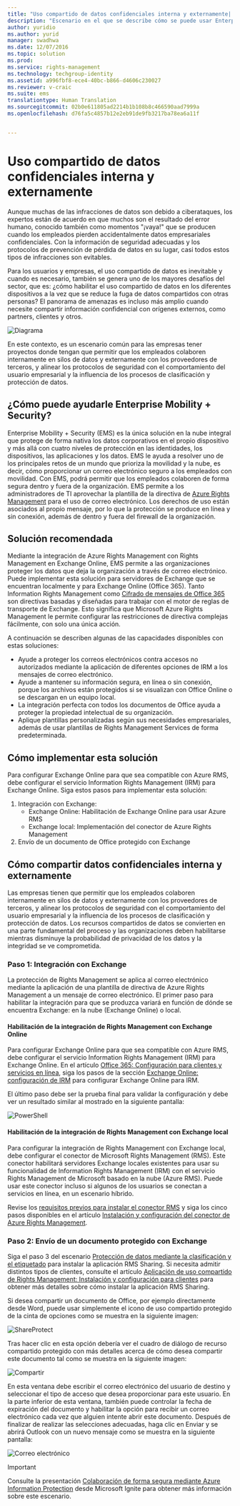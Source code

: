 ```yaml
---
title: "Uso compartido de datos confidenciales interna y externamente| Protección de la información de Azure"
description: "Escenario en el que se describe cómo se puede usar Enterprise Mobility + Security para compartir datos confidenciales interna y externamente los datos mediante el aprovechamiento de las funciones de Microsoft Azure Information Protection."
author: yuridio
ms.author: yurid
manager: swadhwa
ms.date: 12/07/2016
ms.topic: solution
ms.prod: 
ms.service: rights-management
ms.technology: techgroup-identity
ms.assetid: a996fbf8-ece4-40bc-b866-d4606c230027
ms.reviewer: v-craic
ms.suite: ems
translationtype: Human Translation
ms.sourcegitcommit: 02b0e611805ad2214b1b108b8c466590aad7999a
ms.openlocfilehash: d76fa5c4857b12e2eb91de9fb3217ba78ea6a11f


---
```


# <a name="share-sensitive-data-internally-and-externally"></a>Uso compartido de datos confidenciales interna y externamente

Aunque muchas de las infracciones de datos son debido a ciberataques, los expertos están de acuerdo en que muchos son el resultado del error humano, conocido también como momentos "¡vaya!" que se producen cuando los empleados pierden accidentalmente datos empresariales confidenciales. Con la información de seguridad adecuadas y los protocolos de prevención de pérdida de datos en su lugar, casi todos estos tipos de infracciones son evitables.

Para los usuarios y empresas, el uso compartido de datos es inevitable y cuando es necesario, también se genera uno de los mayores desafíos del sector, que es: ¿cómo habilitar el uso compartido de datos en los diferentes dispositivos a la vez que se reduce la fuga de datos compartidos con otras personas? El panorama de amenazas es incluso más amplio cuando necesite compartir información confidencial con orígenes externos, como partners, clientes y otros. 

![Diagrama](./media/share-sensitive-data/share-sensitive-data-fig1.png)

En este contexto, es un escenario común para las empresas tener proyectos donde tengan que permitir que los empleados colaboren internamente en silos de datos y externamente con los proveedores de terceros, y alinear los protocolos de seguridad con el comportamiento del usuario empresarial y la influencia de los procesos de clasificación y protección de datos. 

## <a name="how-can-enterprise-mobility-security-help-you"></a>¿Cómo puede ayudarle Enterprise Mobility + Security?

Enterprise Mobility + Security (EMS) es la única solución en la nube integral que protege de forma nativa los datos corporativos en el propio dispositivo y más allá con cuatro niveles de protección en las identidades, los dispositivos, las aplicaciones y los datos. EMS le ayuda a resolver uno de los principales retos de un mundo que prioriza la movilidad y la nube, es decir, cómo proporcionar un correo electrónico seguro a los empleados con movilidad. Con EMS, podrá permitir que los empleados colaboren de forma segura dentro y fuera de la organización. EMS permite a los administradores de TI aprovechar la plantilla de la directiva de [Azure Rights Management](https://docs.microsoft.com/information-protection/understand-explore/what-is-azure-rms) para el uso de correo electrónico. Los derechos de uso están asociados al propio mensaje, por lo que la protección se produce en línea y sin conexión, además de dentro y fuera del firewall de la organización.

## <a name="recommended-solution"></a>Solución recomendada

Mediante la integración de Azure Rights Management con Rights Management en Exchange Online, EMS permite a las organizaciones proteger los datos que deja la organización a través de correo electrónico. Puede implementar esta solución para servidores de Exchange que se encuentran localmente y para Exchange Online (Office 365). Tanto Information Rights Management como [Cifrado de mensajes de Office 365](https://technet.microsoft.com/library/dn569285.aspx) son directivas basadas y diseñadas para trabajar con el motor de reglas de transporte de Exchange. Esto significa que Microsoft Azure Rights Management le permite configurar las restricciones de directiva complejas fácilmente, con solo una única acción.

A continuación se describen algunas de las capacidades disponibles con estas soluciones:

- Ayude a proteger los correos electrónicos contra accesos no autorizados mediante la aplicación de diferentes opciones de IRM a los mensajes de correo electrónico.
- Ayude a mantener su información segura, en línea o sin conexión, porque los archivos están protegidos si se visualizan con Office Online o se descargan en un equipo local.
- La integración perfecta con todos los documentos de Office ayuda a proteger la propiedad intelectual de su organización.
- Aplique plantillas personalizadas según sus necesidades empresariales, además de usar plantillas de Rights Management Services de forma predeterminada.


## <a name="how-to-implement-this-solution"></a>Cómo implementar esta solución

Para configurar Exchange Online para que sea compatible con Azure RMS, debe configurar el servicio Information Rights Management (IRM) para Exchange Online. Siga estos pasos para implementar esta solución:

1. Integración con Exchange: 
    - Exchange Online: Habilitación de Exchange Online para usar Azure RMS
    - Exchange local: Implementación del conector de Azure Rights Management
2. Envío de un documento de Office protegido con Exchange

## <a name="how-to-share-sensitive-data-internally-and-externally"></a>Cómo compartir datos confidenciales interna y externamente

Las empresas tienen que permitir que los empleados colaboren internamente en silos de datos y externamente con los proveedores de terceros, y alinear los protocolos de seguridad con el comportamiento del usuario empresarial y la influencia de los procesos de clasificación y protección de datos. Los recursos compartidos de datos se convierten en una parte fundamental del proceso y las organizaciones deben habilitarse mientras disminuye la probabilidad de privacidad de los datos y la integridad se ve comprometida.

### <a name="step-1-integration-with-exchange"></a>Paso 1: Integración con Exchange

La protección de Rights Management se aplica al correo electrónico mediante la aplicación de una plantilla de directiva de Azure Rights Management a un mensaje de correo electrónico. El primer paso para habilitar la integración para que se produzca variará en función de dónde se encuentra Exchange: en la nube (Exchange Online) o local. 

#### <a name="enable-rights-management-integration-with-exchange-online"></a>Habilitación de la integración de Rights Management con Exchange Online

Para configurar Exchange Online para que sea compatible con Azure RMS, debe configurar el servicio Information Rights Management (IRM) para Exchange Online. En el artículo [Office 365: Configuración para clientes y servicios en línea](https://docs.microsoft.com/rights-management/deploy-use/configure-office365), siga los pasos de la sección [Exchange Online: configuración de IRM](https://docs.microsoft.com/rights-management/deploy-use/configure-office365#exchange-online-irm-configuration) para configurar Exchange Online para IRM.

El último paso debe ser la prueba final para validar la configuración y debe ver un resultado similar al mostrado en la siguiente pantalla:

![PowerShell](./media/share-sensitive-data/share-sensitive-data-fig2.png)

#### <a name="enable-rights-management-integration-with-exchange-on-premises"></a>Habilitación de la integración de Rights Management con Exchange local

Para configurar la integración de Rights Management con Exchange local, debe configurar el conector de Microsoft Rights Management (RMS). Este conector habilitará servidores Exchange locales existentes para usar su funcionalidad de Information Rights Management (IRM) con el servicio Rights Management de Microsoft basado en la nube (Azure RMS). Puede usar este conector incluso si algunos de los usuarios se conectan a servicios en línea, en un escenario híbrido.

Revise los [requisitos previos para instalar el conector RMS](https://docs.microsoft.com/rights-management/deploy-use/deploy-rms-connector#prerequisites-for-the-rms-connector) y siga los cinco pasos disponibles en el artículo [Instalación y configuración del conector de Azure Rights Management](https://docs.microsoft.com/rights-management/deploy-use/install-configure-rms-connector).

### <a name="step-2-send-a-protected-document-using-exchange"></a>Paso 2: Envío de un documento protegido con Exchange

Siga el paso 3 del escenario [Protección de datos mediante la clasificación y el etiquetado](infoprotect-secure-classify-scenario.md) para instalar la aplicación RMS Sharing. Si necesita admitir distintos tipos de clientes, consulte el artículo [Aplicación de uso compartido de Rights Management: Instalación y configuración para clientes](https://docs.microsoft.com/rights-management/deploy-use/configure-sharing-app) para obtener más detalles sobre cómo instalar la aplicación RMS Sharing.

Si desea compartir un documento de Office, por ejemplo directamente desde Word, puede usar simplemente el icono de uso compartido protegido de la cinta de opciones como se muestra en la siguiente imagen:

![ShareProtect](./media/share-sensitive-data/share-sensitive-data-fig3.png)

Tras hacer clic en esta opción debería ver el cuadro de diálogo de recurso compartido protegido con más detalles acerca de cómo desea compartir este documento tal como se muestra en la siguiente imagen:

![Compartir](./media/share-sensitive-data/share-sensitive-data-fig4.png)

En esta ventana debe escribir el correo electrónico del usuario de destino y seleccionar el tipo de acceso que desea proporcionar para este usuario. En la parte inferior de esta ventana, también puede controlar la fecha de expiración del documento y habilitar la opción para recibir un correo electrónico cada vez que alguien intente abrir este documento. Después de finalizar de realizar las selecciones adecuadas, haga clic en Enviar y se abrirá Outlook con un nuevo mensaje como se muestra en la siguiente pantalla:

![Correo electrónico](./media/share-sensitive-data/share-sensitive-data-fig5.png)

> [!IMPORTANT] 
> Consulte la presentación [Colaboración de forma segura mediante Azure Information Protection](https://myignite.microsoft.com/videos/49947) desde Microsoft Ignite para obtener más información sobre este escenario.



<!--HONumber=Dec16_HO2-->


